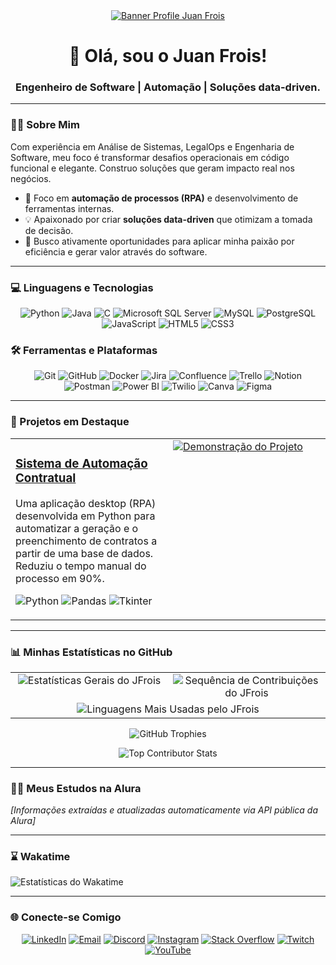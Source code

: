 <div align="center">
  <a href="https://github.com/JFrois">
    <img src="https://media.licdn.com/dms/image/v2/D4D16AQHp-XPQ3Ffskw/profile-displaybackgroundimage-shrink_350_1400/B4DZiv9ZV2GQAo-/0/1755298765673?e=1758153600&v=beta&t=zRZkZhESbuZJ6KgSjhJUzfZhzXh1G_b_KiITkMT-TLg" alt="Banner Profile Juan Frois" />
  </a>
  
  <h1>👋 Olá, sou o Juan Frois!</h1>
  <h3>Engenheiro de Software | Automação | Soluções data-driven.</h3>
</div>

---

### 👨‍💻 Sobre Mim

Com experiência em Análise de Sistemas, LegalOps e Engenharia de Software, meu foco é transformar desafios operacionais em código funcional e elegante. Construo soluções que geram impacto real nos negócios.

- 🎯 Foco em **automação de processos (RPA)** e desenvolvimento de ferramentas internas.
- 💡 Apaixonado por criar **soluções data-driven** que otimizam a tomada de decisão.
- 🚀 Busco ativamente oportunidades para aplicar minha paixão por eficiência e gerar valor através do software.

---

### 💻 Linguagens e Tecnologias

<p align="center">
  <img src="https://img.shields.io/badge/python-3670A0?style=for-the-badge&logo=python&logoColor=ffdd54" alt="Python"/>
  <img src="https://img.shields.io/badge/java-%23ED8B00.svg?style=for-the-badge&logo=openjdk&logoColor=white" alt="Java"/>
  <img src="https://img.shields.io/badge/c-%2300599C.svg?style=for-the-badge&logo=c&logoColor=white" alt="C"/>
  <img src="https://img.shields.io/badge/Microsoft%20SQL%20Server-CC2927?style=for-the-badge&logo=microsoft%20sql%20server&logoColor=white" alt="Microsoft SQL Server"/>
  <img src="https://img.shields.io/badge/mysql-4479A1.svg?style=for-the-badge&logo=mysql&logoColor=white" alt="MySQL"/>
  <img src="https://img.shields.io/badge/postgres-%23316192.svg?style=for-the-badge&logo=postgresql&logoColor=white" alt="PostgreSQL"/>
  <img src="https://img.shields.io/badge/javascript-%23323330.svg?style=for-the-badge&logo=javascript&logoColor=%23F7DF1E" alt="JavaScript"/>
  <img src="https://img.shields.io/badge/html5-%23E34F26.svg?style=for-the-badge&logo=html5&logoColor=white" alt="HTML5"/>
  <img src="https://img.shields.io/badge/css3-%231572B6.svg?style=for-the-badge&logo=css3&logoColor=white" alt="CSS3"/>
</p>

### 🛠️ Ferramentas e Plataformas

<p align="center">
  <img src="https://img.shields.io/badge/git-%23F05033.svg?style=for-the-badge&logo=git&logoColor=white" alt="Git"/>
  <img src="https://img.shields.io/badge/github-%23121011.svg?style=for-the-badge&logo=github&logoColor=white" alt="GitHub"/>
  <img src="https://img.shields.io/badge/docker-%230db7ed.svg?style=for-the-badge&logo=docker&logoColor=white" alt="Docker"/>
  <img src="https://img.shields.io/badge/jira-%230A0FFF.svg?style=for-the-badge&logo=jira&logoColor=white" alt="Jira"/>
  <img src="https://img.shields.io/badge/Confluence-%23172B44.svg?style=for-the-badge&logo=Confluence&logoColor=white" alt="Confluence"/>
  <img src="https://img.shields.io/badge/Trello-%23026AA7.svg?style=for-the-badge&logo=Trello&logoColor=white" alt="Trello"/>
  <img src="https://img.shields.io/badge/Notion-%23000000.svg?style=for-the-badge&logo=notion&logoColor=white" alt="Notion"/>
  <img src="https://img.shields.io/badge/Postman-FF6C37?style=for-the-badge&logo=postman&logoColor=white" alt="Postman"/>
  <img src="https://img.shields.io/badge/power_bi-F2C811?style=for-the-badge&logo=powerbi&logoColor=black" alt="Power BI"/>
  <img src="https://img.shields.io/badge/Twilio-F22F46?style=for-the-badge&logo=Twilio&logoColor=white" alt="Twilio"/>
  <img src="https://img.shields.io/badge/Canva-%2300C4CC.svg?style=for-the-badge&logo=Canva&logoColor=white" alt="Canva"/>
  <img src="https://img.shields.io/badge/figma-%23F24E1E.svg?style=for-the-badge&logo=figma&logoColor=white" alt="Figma"/>
</p>

---

### 🚀 Projetos em Destaque

<table>
  <tr>
    <td width="50%" valign="top">
      <h3><a href="https://github.com/JFrois/Atividades-de-programacao---IFSP">Sistema de Automação Contratual</a></h3>
      <p>Uma aplicação desktop (RPA) desenvolvida em Python para automatizar a geração e o preenchimento de contratos a partir de uma base de dados. Reduziu o tempo manual do processo em 90%.</p>
      <p>
        <img src="https://img.shields.io/badge/python-3670A0?style=for-the-badge&logo=python&logoColor=ffdd54" alt="Python"/>
        <img src="https://img.shields.io/badge/pandas-%23150458.svg?style=for-the-badge&logo=pandas&logoColor=white" alt="Pandas"/>
        <img src="https://img.shields.io/badge/tkinter-%2377CEFF.svg?style=for-the-badge&logo=python&logoColor=black" alt="Tkinter"/>
      </p>
    </td>
    <td width="50%" valign="top">
      <a href="https://github.com/JFrois/Atividades-de-programacao---IFSP"><img src="https://github.com/JFrois/Atividades-de-programacao---IFSP/blob/main/Calculadora/Calculadora.gif" alt="Demonstração do Projeto"></a>
    </td>
  </tr>
</table>

---

### 📊 Minhas Estatísticas no GitHub

<table align="center" width="100%">
  <tr>
    <td align="center" valign="top" width="50%">
      <img src="https://github-readme-stats.vercel.app/api?username=JFrois&theme=blue_navy&hide_border=false&include_all_commits=true&count_private=true" alt="Estatísticas Gerais do JFrois"/>
    </td>
    <td align="center" valign="top" width="50%">
      <img src="https://nirzak-streak-stats.vercel.app/?user=JFrois&theme=blue_navy&hide_border=false" alt="Sequência de Contribuições do JFrois"/>
    </td>
  </tr>
  <tr>
    <td align="center" valign="top" colspan="2">
      <img src="https://github-readme-stats.vercel.app/api/top-langs/?username=JFrois&theme=blue_navy&hide_border=false&include_all_commits=true&count_private=true&layout=compact&card_width=900" alt="Linguagens Mais Usadas pelo JFrois"/>
    </td>
  </tr>
</table>

<p align="center">
  <img src="https://github-profile-trophy.vercel.app/?username=JFrois&theme=github_dark&no-frame=false&no-bg=false&margin-w=4" alt="GitHub Trophies"/>
</p>

<p align="center">
  <img src="https://github-contributor-stats.vercel.app/api?username=JFrois&limit=5&theme=discord_old_blurple&combine_all_yearly_contributions=true" alt="Top Contributor Stats"/>
</p>

---

### 👨‍🏫 Meus Estudos na Alura

_[Informações extraídas e atualizadas automaticamente via API pública da Alura]_

---

### ⌛ Wakatime

<img src="https://github-readme-stats.vercel.app/api/wakatime?username=JFrois&theme=blue_navy&hide_border=false&layout=compact" alt="Estatísticas do Wakatime"/>

---

### 🌐 Conecte-se Comigo

<p align="center">
  <a href="https://www.linkedin.com/in/jfrois/" target="_blank"><img src="https://img.shields.io/badge/LinkedIn-%230077B5.svg?logo=linkedin&logoColor=white" alt="LinkedIn"></a>
  <a href="mailto:contatojuanfrois@gmail.com" target="_blank"><img src="https://img.shields.io/badge/Email-D14836?logo=gmail&logoColor=white" alt="Email"></a>
  <a href="https://discordapp.com/users/533447805340090388" target="_blank"><img src="https://img.shields.io/badge/Discord-%237289DA.svg?logo=discord&logoColor=white" alt="Discord"></a>
  <a href="https://www.instagram.com/devfrois/" target="_blank"><img src="https://img.shields.io/badge/Instagram-%23E4405F.svg?logo=Instagram&logoColor=white" alt="Instagram"></a>
  <a href="https://stackoverflow.com/users/22291413/juan-frois" target="_blank"><img src="https://img.shields.io/badge/-Stackoverflow-FE7A16?logo=stack-overflow&logoColor=white" alt="Stack Overflow"></a>
  <a href="https://www.twitch.tv/jfroislearningjourney" target="_blank"><img src="https://img.shields.io/badge/Twitch-%239146FF.svg?logo=Twitch&logoColor=white" alt="Twitch"></a>
  <a href="https://www.youtube.com/@jfroislearningjourney" target="_blank"><img src="https://img.shields.io/badge/YouTube-%23FF0000.svg?logo=YouTube&logoColor=white" alt="YouTube"></a>
</p>
